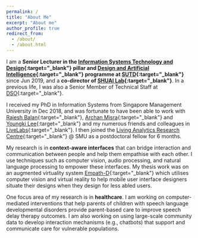 ```yaml
---
permalink: /
title: "About Me"
excerpt: "About me"
author_profile: true
redirect_from: 
  - /about/
  - /about.html
---
```


I am a **Senior Lecturer in the [Information Systems Technology and Design](https://istd.sutd.edu.sg/){:target="_blank"} pillar and [Design and Artificial Intelligence](https://dai.sutd.edu.sg/){:target="_blank"} programme at [SUTD](https://www.sutd.edu.sg/){:target="_blank"}** since Jun 2019, and a **co-director of [SHUAI Lab](https://shuailab.wordpress.com/){:target="_blank"}**. In a previous life, I was also a Senior Member of Technical Staff at [DSO](https://www.dso.org.sg/){:target="_blank"}.

I received my PhD in Information Systems from Singapore Management University in Dec 2018, and was fortunate to have been able to work with [Rajesh Balan](https://apollo.smu.edu.sg/){:target="_blank"}, [Archan Misra](https://sites.google.com/view/archan-misra){:target="_blank"} and [Youngki Lee](http://youngkilee.blogspot.com/){:target="_blank"} and my numerous friends and colleagues in [LiveLabs](https://livelabs.smu.edu.sg/){:target="_blank"}. I then joined the [Living Analytics Research Centre](https://larc.smu.edu.sg/){:target="_blank"} @ SMU as a postdoctoral fellow for 6 months. 

My research is in **context-aware interfaces** that can bridge interaction and communication between people and help them empathise with each other. I use techniques such as computer vision, audio processing, and natural language processing to empower these interfaces. My thesis work was on an augmented virtuality system [Empath-D](https://www.youtube.com/watch?v=_1Dvr0iy-X8){:target="_blank"} which utilises computer vision and virtual reality to help mobile user interface designers situate their designs when they design for less abled users.

One focus area of my research is in **healthcare**. I am working on computer-mediated interventions that help parents of children with speech language developmental disorders provide parent-based care to improve speech delay therapy outcomes. I am also working on using large-scale community data to develop interaction mechanisms (e.g., chatbots) that support and communicate care for vulnerable populations.
